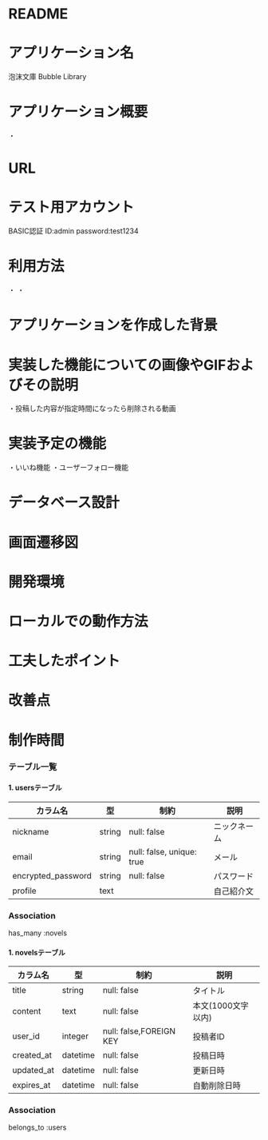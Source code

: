 # README
# アプリケーション名
泡沫文庫
Bubble Library

# アプリケーション概要
・
# URL

# テスト用アカウント
BASIC認証
ID:admin
password:test1234

# 利用方法
・
・

# アプリケーションを作成した背景

# 実装した機能についての画像やGIFおよびその説明
・投稿した内容が指定時間になったら削除される動画

# 実装予定の機能
・いいね機能
・ユーザーフォロー機能

# データベース設計

# 画面遷移図

# 開発環境

# ローカルでの動作方法

# 工夫したポイント

# 改善点

# 制作時間
### テーブル一覧

#### 1. usersテーブル
| カラム名            | 型         | 制約                       | 説明                  |
|--------------------|------------|----------------------------|----------------------|
| nickname           | string     | null: false                | ニックネーム          |
| email              | string     | null: false, unique: true  | メール               |
| encrypted_password | string     | null: false                | パスワード            |
| profile            | text       |                            | 自己紹介文            |


### Association
has_many :novels


#### 1. novelsテーブル
| カラム名    | 型         | 制約                       | 説明                |
|------------|------------|----------------------------|--------------------|
| title      | string     | null: false                | タイトル            |
| content    | text       | null: false                | 本文(1000文字以内)  |
| user_id    | integer    | null: false,FOREIGN KEY    | 投稿者ID            |
| created_at | datetime   | null: false                | 投稿日時            |
| updated_at | datetime   | null: false                | 更新日時            |
| expires_at | datetime   | null: false                | 自動削除日時        |


### Association
belongs_to :users